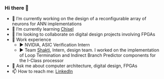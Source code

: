 ### Hi there 👋

- 🔭 I’m currently working on the design of a reconfigurable array of neurons for ANN implementations
- 🌱 I’m currently learning [Chisel](https://www.chisel-lang.org/)
- 👯 I’m looking to collaborate on digital design projects involving FPGAs
- :briefcase: Work experience
  - :arrow_forward: NVIDIA, ASIC Verification Intern
  - :arrow_forward: Team [Shakti](https://shakti.org.in/), Intern, design team. I worked on the implementation of Loop Termination and Indirect Branch Predictor components for the I-Class processor     
- 💬 Ask me about computer architecture, digital design, FPGAs
- 📫 How to reach me: [LinkedIn](https://www.linkedin.com/in/karthik-r-rao/)
